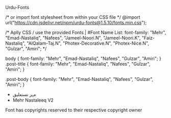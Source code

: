 Urdu-Fonts

<!-- Add the following stylesheet link to your html file afer <head> tag: -->
<link rel="stylesheet" href="https://cdn.jsdelivr.net/npm/urdu-fonts@1.5.10/fonts.min.css">

/* or import font stylesheet from within your CSS file */
@import url("https://cdn.jsdelivr.net/npm/urdu-fonts@1.5.10/fonts.min.css");

/* Aplly CSS / use the provided Fonts |  #Font Name List: font-family: "Mehr", "Emad-Nastaliq", "Nafees", "Jameel-Noori.N", "Jameel-Noori.K", "Faiz-Nastaliq", "AlQalam-Taj.N", "Photex-Decorative.N", "Photex-Nice.N", "Gulzar", "Amiri";  */

body {
    font-family: "Mehr", "Emad-Nastaliq", "Nafees", "Gulzar", "Amiri";
}
.post-title {
  font-family: "Mehr", "Emad-Nastaliq", "Nafees", "Gulzar", "Amiri";
}

.post-body {
      font-family: "Mehr", "Emad-Nastaliq", "Nafees", "Gulzar", "Amiri";
}

* مہر نستعلیق
* Mehr Nastaleeq V2

Font has copyrights reserved to their respective copyright owner
